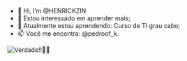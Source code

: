 - 👋 Hi, I’m @HENRICKZIN
- 👀 Estou interessado em aprender mais;
- 🌱 Atualmente estou aprendendo: Curso de TI grau cabo;
- 📫 Você me encontra: @pedroof_k.

![Verdade!!👏👏](https://github.com/user-attachments/assets/1ef0bd9f-0b81-4cd9-a2dd-b9e8dab9d450)


